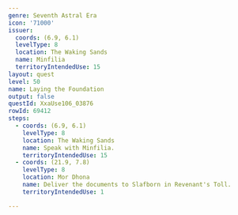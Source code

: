 ```yaml
---
genre: Seventh Astral Era
icon: '71000'
issuer:
  coords: (6.9, 6.1)
  levelType: 8
  location: The Waking Sands
  name: Minfilia
  territoryIntendedUse: 15
layout: quest
level: 50
name: Laying the Foundation
output: false
questId: XxaUse106_03876
rowId: 69412
steps:
  - coords: (6.9, 6.1)
    levelType: 8
    location: The Waking Sands
    name: Speak with Minfilia.
    territoryIntendedUse: 15
  - coords: (21.9, 7.8)
    levelType: 8
    location: Mor Dhona
    name: Deliver the documents to Slafborn in Revenant's Toll.
    territoryIntendedUse: 1

---
```

